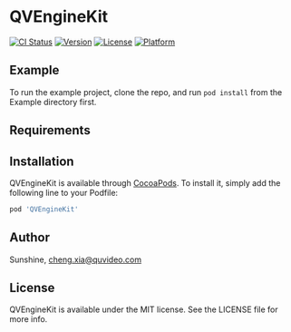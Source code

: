 # QVEngineKit

[![CI Status](https://img.shields.io/travis/Sunshine/QVEngineKit.svg?style=flat)](https://travis-ci.org/Sunshine/QVEngineKit)
[![Version](https://img.shields.io/cocoapods/v/QVEngineKit.svg?style=flat)](https://cocoapods.org/pods/QVEngineKit)
[![License](https://img.shields.io/cocoapods/l/QVEngineKit.svg?style=flat)](https://cocoapods.org/pods/QVEngineKit)
[![Platform](https://img.shields.io/cocoapods/p/QVEngineKit.svg?style=flat)](https://cocoapods.org/pods/QVEngineKit)

## Example

To run the example project, clone the repo, and run `pod install` from the Example directory first.

## Requirements

## Installation

QVEngineKit is available through [CocoaPods](https://cocoapods.org). To install
it, simply add the following line to your Podfile:

```ruby
pod 'QVEngineKit'
```

## Author

Sunshine, cheng.xia@quvideo.com

## License

QVEngineKit is available under the MIT license. See the LICENSE file for more info.
